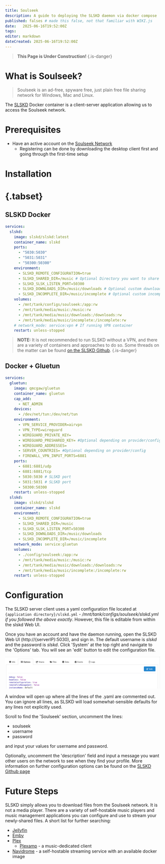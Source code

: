 ```yaml
---
title: Soulseek
description: A guide to deploying the SLSKD daemon via docker compose
published: falses # made this false, not that familiar with WIKI.js
date: 	2025-06-16T19:52:00Z
tags: 
editor: markdown
dateCreated: 2025-06-16T19:52:00Z
---
```


> **This Page is Under Construction!**
{.is-danger}

# What is Soulseek?
> Soulseek is an ad-free, spyware free, just plain free file sharing network for Windows, Mac and Linux.

The [SLSKD](https://github.com/slskd/slskd/) Docker container is a client-server application allowing us to access the Soulseek network.

# Prerequisites

- Have an active account on the [Soulseek Network](https://www.slsknet.org/news/node/1)
    - Registering can be done by downloading the desktop client first and going through the first-time setup

# Installation
# {.tabset}
## SLSKD Docker

```yaml
services:
  slskd:
    image: slskd/slskd:latest
    container_name: slskd
    ports:
      - "5030:5030"
      - "5031:5031"
      - "50300:50300"
    environment:
      - SLSKD_REMOTE_CONFIGURATION=true
      - SLSKD_SHARED_DIR=/music # Optional Directory you want to share with the network
      - SLSKD_SLSK_LISTEN_PORT=50300
      - SLSKD_DOWNLOADS_DIR=/music/downloads # Optional custom downloads directory
      - SLSKD_INCOMPLETE_DIR=/music/incomplete # Optional custom incomplete downloads directory
    volumes:
      - /mnt/tank/configs/soulseek:/app:rw
      - /mnt/tank/media/music:/music:rw
      - /mnt/tank/media/music/downloads:/downloads:rw
      - /mnt/tank/media/music/incomplete:/incomplete:rw
    # network_mode: service:vpn # If running VPN container
    restart: unless-stopped
```

> **NOTE:** It is not recommended to run SLSKD without a VPN, and there are a variety of containers and approaches to do so. Some threads on the matter can be found [on the SLSKD Github](https://github.com/slskd/slskd/issues/222).
{.is-danger}

## Docker + Gluetun
```yaml
services:
  gluetun:
    image: qmcgaw/gluetun
    container_name: gluetun
    cap_add:
      - NET_ADMIN
    devices:
      - /dev/net/tun:/dev/net/tun
    environment:
      - VPN_SERVICE_PROVIDER=airvpn
      - VPN_TYPE=wireguard
      - WIREGUARD_PRIVATE_KEY=
      - WIREGUARD_PRESHARED_KEY= #Optional depending on provider/config
      - WIREGUARD_ADDRESSES=
      - SERVER_COUNTRIES= #Optional depending on provider/config
      - FIREWALL_VPN_INPUT_PORTS=6881
    ports:
      - 6881:6881/udp
      - 6881:6881/tcp
      - 5030:5030 # SLSKD port
      - 5031:5031 # SLSKD port
      - 50300:50300
    restart: unless-stopped 
  slskd:
    image: slskd/slskd
    container_name: slskd
    environment:
      - SLSKD_REMOTE_CONFIGURATION=true
      - SLSKD_SHARED_DIR=/music
      - SLSKD_SLSK_LISTEN_PORT=50300
      - SLSKD_DOWNLOADS_DIR=/music/downloads
      - SLSKD_INCOMPLETE_DIR=/music/incomplete
    network_mode: service:gluetun
    volumes:
      - ./config/soulseek:/app:rw
      - /mnt/tank/media/music:/music:rw
      - /mnt/tank/media/music/downloads:/downloads:rw
      - /mnt/tank/media/music/incomplete:/incomplete:rw
    restart: unless-stopped
```

# Configuration
The SLSKD server client uses a yaml configuration file located at `{application directory}/slskd.yml` - */mnt/tank/configs/soulseek/slskd.yml if you followed the above exactly*. However, this file is editable from within the slskd Web UI.

Once you have an account and have the daemon running, open the SLSKD Web UI (http://{serverIP}:5030), and sign in. The default username is *slskd* and the password is *slskd*. Click 'System' at the top right and navigate to the 'Options' tab. You will see an 'edit' button to edit the configuration file.

![](slskd1.png)

A window will open up where all the lines of the .yaml are commented out. You can ignore all lines, as SLSKD will load somewhat-sensible defaults for any lines not explicitly used.

Scroll to find the 'Soulseek' section, uncomment the lines:
- soulseek
- username
- password

and input your values for username and password.

Optionally, uncomment the 'description' field and input a message you want other users on the network to see when they find your profile. More information on further configuration options can be found on the [SLSKD Github page](https://github.com/slskd/slskd/blob/master/docs/config.md)

# Future Steps
SLSKD simply allows you to download files from the Soulseek network. It is not a media player. There are a variety of self-hostable music players and music management applications you can configure and use to stream your newly-shared files. A short list for further searching:
- [Jellyfin](/jellyfin.md)
- [Emby](/Emby.md)
- [Plex](/plex.md)
    - [Plexamp](https://www.plex.tv/plexamp/) - a music-dedicated client
- [Navidrome](https://www.navidrome.org/) - a self-hostable streaming service with an available docker image